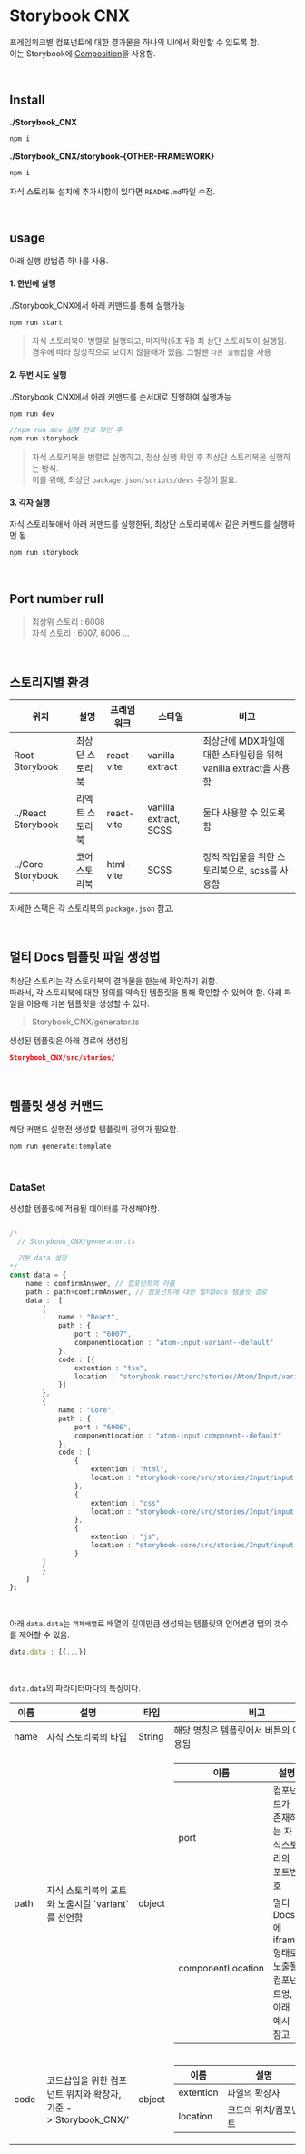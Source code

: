 # Storybook CNX
프레임워크별 컴포넌트에 대한  결과물을 하나의 UI에서 확인할 수 있도록 함.<Br />
이는 Storybook에 [Composition](https://storybook.js.org/docs/sharing/storybook-composition)을 사용함.

<br />

## Install

**./Storybook_CNX**
```javascript
npm i
```

**./Storybook_CNX/storybook-{OTHER-FRAMEWORK}**
```javascript
npm i
```
자식 스토리북 설치에 추가사항이 있다면 `README.md`파일 수정.

<br />


## usage
아래 실행 방법중 하나를 사용.

#### 1. 한번에 실행
./Storybook_CNX에서 아래 커맨드를 통해 실행가능
```javascript
npm run start
```

> 자식 스토리북이 병렬로 실행되고, 마지막(5초 뒤) 최 상단 스토리북이 실행됨. 경우에 따라 정상적으로 보이지 않을때가 있음.
그럴땐 `다른 실행`법을 사용

#### 2. 두번 시도 실행
./Storybook_CNX에서 아래 커맨드를 순서대로 진행하여 실행가능
```javascript
npm run dev

//npm run dev 실행 완료 확인 후
npm run storybook
```

> 자식 스토리북을 병렬로 실행하고, 정상 실행 확인 후 최상단 스토리북을 실행하는 방식.<br />
이를 위해, 최상단 `package.json/scripts/devs` 수정이 필요.


#### 3. 각자 실행
자식 스토리북애서 아래 커맨드를 실행한뒤, 최상단 스토리북에서 같은 커맨드를 실행하면 됨.
```javascript
npm run storybook
```

<br />


## Port number rull
> 최상위 스토리 : 6008<br />
자식 스토리 : 6007, 6006 ...

<br />

## 스토리지별 환경

<table>
  <thead>
    <tr>
      <th>위치</th>
      <th>설명</th>
      <th>프레임워크</th>
      <th>스타일</th>
      <th>비고</th>
    </tr>
  </thead>
  <tbody>
    <tr>
      <td>Root Storybook</td>
      <td>최상단 스토리북</td>
      <td>react-vite</td>
      <td>vanilla extract</td>
      <td>최상단에 MDX파일에 대한 스타일링을 위해 vanilla extract을 사용함</td>
    </tr>
    <tr>
      <td>../React Storybook</td>
      <td>리엑트 스토리북</td>
      <td>react-vite</td>
      <td>vanilla extract, SCSS</td>
      <td>둘다 사용할 수 있도록 함</td>
    </tr>
    <tr>
      <td>../Core Storybook</td>
      <td>코어 스토리북</td>
      <td>html-vite</td>
      <td>SCSS</td>
      <td>정적 작업물을 위한 스토리북으로, scss를 사용함</td>
    </tr>
  </tbody>
</table>

자세한 스팩은 각 스토리북의 `package.json` 참고.

<br />

## 멀티 Docs 템플릿 파일 생성법
최상단 스토리는 각 스토리북의 결과물을 한눈에 확인하기 위함.<br />
따라서, 각 스토리북에 대한 정의를 약속된 템플릿을 통해 확인할 수 있어야 함.
아래 파일을 이용해 기본 템플릿을 생성할 수 있다.
> Storybook_CNX/generator.ts

생성된 템플릿은 아래 경로에 생성됨
```json
Storybook_CNX/src/stories/
```

<br />

## 템플릿 생성 커맨드
해당 커맨드 실행전 생성할 템플릿의 정의가 필요함.
```ts
npm run generate:template
```
<br />


### DataSet
생성할 템플릿에 적용될 데이터를 작성해야함.
```ts

/* 
  // Storybook_CNX/generator.ts

  기본 data 설정 
*/
const data = {
    name : comfirmAnswer, // 컴포넌트의 이름
    path : path+comfirmAnswer, // 컴포넌트에 대한 멀티Docs 템플릿 경로
    data :  [
        {
            name : "React",
            path : {
                port : "6007",
                componentLocation : "atom-input-variant--default" 
            },
            code : [{
                extention : "tsx",
                location : "storybook-react/src/stories/Atom/Input/variant/Input.tsx"
            }]
        },
        {
            name : "Core",
            path : {
                port : "6006",
                componentLocation : "atom-input-component--default" 
            },
            code : [
                {
                    extention : "html",
                    location : "storybook-core/src/stories/Input/input.html"
                },
                {
                    extention : "css",
                    location : "storybook-core/src/stories/Input/input.css"
                },
                {
                    extention : "js",
                    location : "storybook-core/src/stories/Input/input.js"
                }
        ]
        }
    ]
};
```

<br />

아래 `data.data`는 `객체배열`로 배열의 길이만큼 생성되는 템플릿의 언어변경 탭의 갯수를 제어할 수 있음.

```ts
data.data : [{...}]
```

<br />

`data.data`의 파라미터마다의 특징이다.

<table>
  <thead>
    <tr>
      <th>이름</th>
      <th>설명</th>
      <th>타입</th>
      <th>비고</th>
    </tr>
  </thead>
  <tbody>
    <tr>
      <td>name</td>
      <td>자식 스토리북의 타입</td>
      <td>String</td>
      <td>해당 명칭은 템플릿에서 버튼의 이름으로 사용됨</td>
    </tr>
    <tr>
      <td>path</td>
      <td>자식 스토리북의 포트와 노출시킬 `variant`를 선언함</td>
      <td>object</td>
      <td>
      <table>
        <thead>
          <th>이름</th>
          <th>설명</th>
          <th>타입</th>
        </thead>
        <tbody>
          <tr>
            <td>port</td>
            <td>컴포넌트가 존재하는 자식스토리의 포트번호</td>
            <td>String</td>
          </tr>
          <tr>
            <td>componentLocation</td>
            <td>멀티 Docs에 iframe 형태로 노출될 컴포넌트명, 아래 예시 참고</td>
            <td>String</td>
          </tr>
        <tbody>
      </table>
      </td>
    </tr>
    <tr>
      <td>code</td>
      <td>코드삽입을 위한 컴포넌트 위치와 확장자, 기준 ->'Storybook_CNX/'</td>
      <td>object</td>
      <td>
      <table>
        <thead>
          <th>이름</th>
          <th>설명</th>
          <th>타입</th>
        </thead>
        <tbody>
          <tr>
            <td>extention</td>
            <td>파일의 확장자</td>
            <td>String</td>
          </tr>
          <tr>
            <td>location</td>
            <td>코드의 위치/컴포넌트</td>
            <td>String</td>
          </tr>
        <tbody>
      </table>
      </td>
    </tr>
    
  </tbody>
</table>


<br />